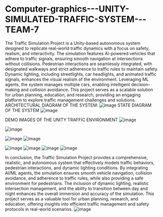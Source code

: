 # Computer-graphics---UNITY-SIMULATED-TRAFFIC-SYSTEM---TEAM-7
 The Traffic Simulation Project is a Unity-based autonomous system designed to replicate real-world traffic dynamics with a focus on safety, realism, and interactivity. The simulation features AI-powered vehicles that adhere to traffic signals, ensuring smooth navigation at intersections without collisions. Pedestrian interactions are seamlessly integrated, with designated walkways and strict adherence to traffic rules to maintain safety. Dynamic lighting, including streetlights, car headlights, and animated traffic signals, enhances the visual realism of the environment. Leveraging ML agents, the system manages multiple cars, enabling intelligent decision-making and collision avoidance. This project serves as a scalable solution for urban planning, education, and research, providing an engaging platform to explore traffic management challenges and solutions.
ARCHITECTURAL DIAGRAM OF THE SYSTEM:
![image](https://github.com/user-attachments/assets/87489306-58dc-4820-a4d2-bb719eebbc63)
STATE DIAGRAM OF THE SYSTEM
![image](https://github.com/user-attachments/assets/73b9b25a-ad46-4868-b77c-69e908327289)

DEMO IMAGES OF THE UNITY TRAFFIC ENVIRONMENT
![image](https://github.com/user-attachments/assets/4b482bba-d0be-4d35-98ae-825a1f23850e)

![image](https://github.com/user-attachments/assets/41d95acc-d498-4e3f-aabf-80032deadfa7)

![image](https://github.com/user-attachments/assets/80683f20-1a6d-4915-897d-2d5be215f189)
![image](https://github.com/user-attachments/assets/112c4377-c0bb-42f6-aa9c-56efb5cc8099)

![image](https://github.com/user-attachments/assets/f7aab784-1a7c-49c9-9cdf-fd0ab98b94e4)
![image](https://github.com/user-attachments/assets/df18efd2-2cab-4151-a3da-09d4badbe115)
![image](https://github.com/user-attachments/assets/98f2bba5-37b8-4840-ba2f-9afc50ff7812)
![image](https://github.com/user-attachments/assets/1c148ef7-86c2-4983-b66a-2bc74f36ba3d)

In conclusion, the Traffic Simulation Project provides a comprehensive, realistic, and autonomous system that effectively models traffic behaviors, pedestrian interactions, and dynamic lighting conditions. By integrating AI/ML agents, the simulation ensures smooth vehicle navigation, collision avoidance, and adherence to traffic rules, while also providing a safe environment for pedestrians. The inclusion of dynamic lighting, realistic intersection management, and the ability to transition between day and night enhances the overall immersion and accuracy of the simulation. This project serves as a valuable tool for urban planning, research, and education, offering insights into efficient traffic management and safety protocols in real-world scenarios.
![image](https://github.com/user-attachments/assets/5c979f6e-25e9-4045-af65-6c9f63175f22)







